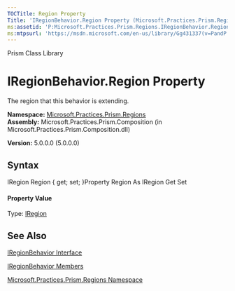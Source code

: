 ```yaml
---
TOCTitle: Region Property
Title: 'IRegionBehavior.Region Property (Microsoft.Practices.Prism.Regions)'
ms:assetid: 'P:Microsoft.Practices.Prism.Regions.IRegionBehavior.Region'
ms:mtpsurl: 'https://msdn.microsoft.com/en-us/library/Gg431337(v=PandP.50)'
---
```


Prism Class Library

IRegionBehavior.Region Property
===================================

The region that this behavior is extending.

**Namespace:** [Microsoft.Practices.Prism.Regions](https://msdn.microsoft.com/n:microsoft.practices.prism.regions)
**Assembly:** Microsoft.Practices.Prism.Composition (in Microsoft.Practices.Prism.Composition.dll)

**Version:** 5.0.0.0 (5.0.0.0)

## Syntax


<span id="syntaxToggle"></span>IRegion Region { get; set; }Property Region As IRegion Get Set
#### Property Value

Type: [IRegion](https://msdn.microsoft.com/t:microsoft.practices.prism.regions.iregion)

See Also
--------


[IRegionBehavior Interface](https://msdn.microsoft.com/t:microsoft.practices.prism.regions.iregionbehavior)

[IRegionBehavior Members](https://msdn.microsoft.com/allmembers.t:microsoft.practices.prism.regions.iregionbehavior)

[Microsoft.Practices.Prism.Regions Namespace](https://msdn.microsoft.com/n:microsoft.practices.prism.regions)
